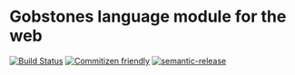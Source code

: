 # Gobstones language module for the web
[![Build Status](https://travis-ci.org/gobstones/gs-weblang-core.svg?branch=master)](https://travis-ci.org/gobstones/gs-weblang-core)
[![Commitizen friendly](https://img.shields.io/badge/commitizen-friendly-brightgreen.svg)](http://commitizen.github.io/cz-cli/)
[![semantic-release](https://img.shields.io/badge/%20%20%F0%9F%93%A6%F0%9F%9A%80-semantic--release-e10079.svg)](https://github.com/semantic-release/semantic-release)
